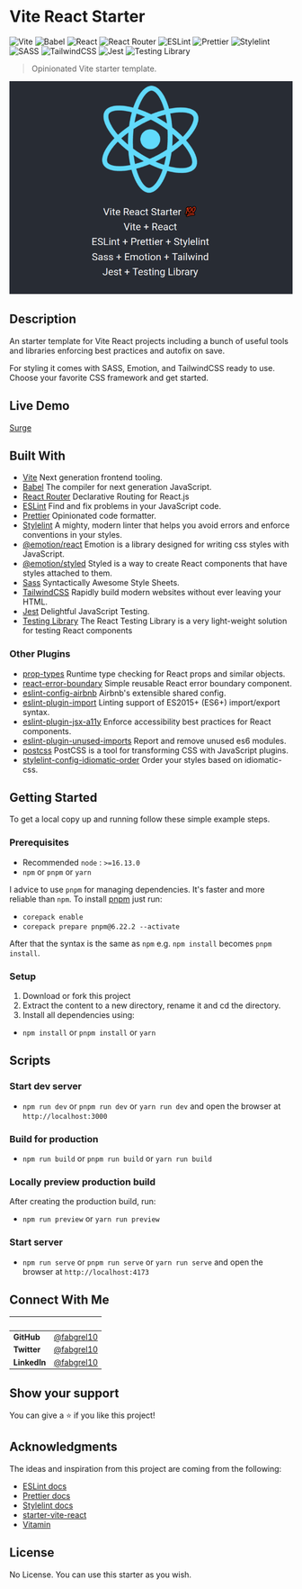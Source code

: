 # Vite React Starter

![Vite](https://img.shields.io/badge/-Vite-646CFF?logo=vite&logoColor=white&style=for-the-badge)
![Babel](https://img.shields.io/badge/Babel-F9DC3e?style=for-the-badge&logo=babel&logoColor=black)
![React](https://img.shields.io/badge/-React-61DAFB?logo=react&logoColor=white&style=for-the-badge)
![React Router](https://img.shields.io/badge/React_Router-CA4245?style=for-the-badge&logo=react-router&logoColor=white)
![ESLint](https://img.shields.io/badge/ESLint-4B3263?style=for-the-badge&logo=eslint&logoColor=white)
![Prettier](https://img.shields.io/badge/-Prettier-F7B93E?logo=prettier&logoColor=white&style=for-the-badge)
![Stylelint](https://img.shields.io/badge/-Stylelint-263238?logo=stylelint&logoColor=white&style=for-the-badge)
![SASS](https://img.shields.io/badge/SASS-hotpink.svg?style=for-the-badge&logo=SASS&logoColor=white)
![TailwindCSS](https://img.shields.io/badge/tailwindcss-%2338B2AC.svg?style=for-the-badge&logo=tailwind-css&logoColor=white)
![Jest](https://img.shields.io/badge/-Jest-C21325?logo=jest&logoColor=white&style=for-the-badge)
![Testing Library](https://img.shields.io/badge/-Testing%20Library-E33332?logo=testing%20library&logoColor=white&style=for-the-badge)

> Opinionated Vite starter template.

![screenshot](./src/assets/images/app_screenshot.gif)

## Description

An starter template for Vite React projects including a bunch of useful tools and libraries enforcing best practices and autofix on save.

For styling it comes with SASS, Emotion, and TailwindCSS ready to use. Choose your favorite CSS framework and get started.

## Live Demo

[Surge](http://vite-react-starter.surge.sh/)

## Built With

- [Vite](https://vitejs.dev/) Next generation frontend tooling.
- [Babel](https://babeljs.io/) The compiler for next generation JavaScript.
- [React Router](https://reactrouter.com/) Declarative Routing for React.js
- [ESLint](https://eslint.org/) Find and fix problems in your JavaScript code.
- [Prettier](https://prettier.io/) Opinionated code formatter.
- [Stylelint](https://stylelint.io/) A mighty, modern linter that helps you avoid errors and enforce conventions in your styles.
- [@emotion/react](https://eslint.org/) Emotion is a library designed for writing css styles with JavaScript.
- [@emotion/styled](https://eslint.org/) Styled is a way to create React components that have styles attached to them.
- [Sass](https://sass-lang.com/) Syntactically Awesome Style Sheets.
- [TailwindCSS](https://tailwindcss.com/) Rapidly build modern websites without ever leaving your HTML.
- [Jest](https://jestjs.io/) Delightful JavaScript Testing.
- [Testing Library](https://testing-library.com/) The React Testing Library is a very light-weight solution for testing React components

### Other Plugins

- [prop-types](https://www.npmjs.com/package/prop-types) Runtime type checking for React props and similar objects.
- [react-error-boundary](https://www.npmjs.com/package/react-error-boundary) Simple reusable React error boundary component.
- [eslint-config-airbnb](https://www.npmjs.com/package/eslint-config-airbnb) Airbnb's extensible shared config.
- [eslint-plugin-import](https://www.npmjs.com/package/eslint-plugin-import) Linting support of ES2015+ (ES6+) import/export syntax.
- [eslint-plugin-jsx-a11y](https://www.npmjs.com/package/eslint-plugin-jsx-a11y) Enforce accessibility best practices for React components.
- [eslint-plugin-unused-imports](https://www.npmjs.com/package/eslint-plugin-unused-imports) Report and remove unused es6 modules.
- [postcss](https://www.npmjs.com/package/postcss) PostCSS is a tool for transforming CSS with JavaScript plugins.
- [stylelint-config-idiomatic-order](https://www.npmjs.com/package/stylelint-config-idiomatic-order) Order your styles based on idiomatic-css.

## Getting Started

To get a local copy up and running follow these simple example steps.

### Prerequisites

- Recommended `node` : `>=16.13.0`
- `npm` or `pnpm` or `yarn`

I advice to use `pnpm` for managing dependencies. It's faster and more reliable than `npm`. To install [pnpm](https://pnpm.io/) just run:

- `corepack enable`
- `corepack prepare pnpm@6.22.2 --activate`

After that the syntax is the same as `npm` e.g. `npm install` becomes `pnpm install`.

### Setup

1. Download or fork this project
2. Extract the content to a new directory, rename it and cd the directory.
3. Install all dependencies using:

- `npm install` or `pnpm install` or `yarn`

## Scripts

### Start dev server

- `npm run dev` or `pnpm run dev` or `yarn run dev` and open the browser at `http://localhost:3000`

### Build for production

- `npm run build` or `pnpm run build` or `yarn run build`

### Locally preview production build

After creating the production build, run:

- `npm run preview` or `yarn run preview`

### Start server

- `npm run serve` or `pnpm run serve` or `yarn run serve` and open the browser at `http://localhost:4173`

## Connect With Me

<!-- 👤 **Fabricio** -->

| &nbsp;       | &nbsp;                                               |
| ------------ | ---------------------------------------------------- |
| **GitHub**   | [@fabgrel10](https://github.com/fabgrel10)           |
| **Twitter**  | [@fabgrel10](https://twitter.com/fabgrel10)          |
| **LinkedIn** | [@fabgrel10](https://www.linkedin.com/in/fabgrel10/) |

## Show your support

You can give a ⭐️ if you like this project!

## Acknowledgments

The ideas and inspiration from this project are coming from the following:

- [ESLint docs](https://eslint.org/docs/user-guide/configuring/)
- [Prettier docs](https://prettier.io/docs/en/index.html)
- [Stylelint docs](https://stylelint.io/user-guide/configure/)
- [starter-vite-react](https://github.com/warugaki-web-developer/starter-vite-react)
- [Vitamin](https://github.com/wtchnm/Vitamin)

## License

No License. You can use this starter as you wish.
